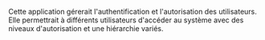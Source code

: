 Cette application gérerait l'authentification et l'autorisation des utilisateurs. Elle permettrait à différents utilisateurs d'accéder au système avec des niveaux d'autorisation et une hiérarchie variés.